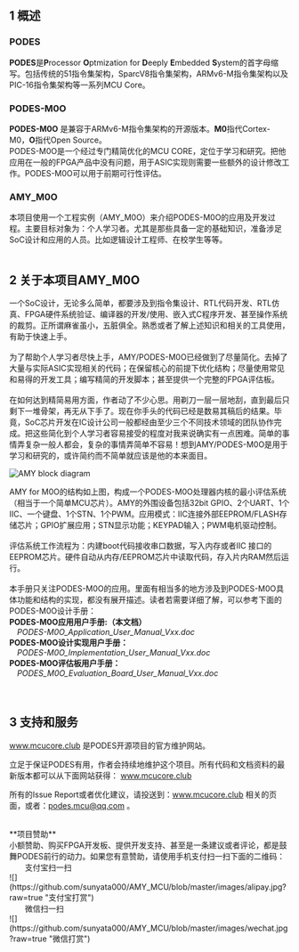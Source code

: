 ## 1	概述

### PODES
**PODES**是**P**rocessor **O**ptmization for **D**eeply **E**mbedded **S**ystem的首字母缩写。包括传统的51指令集架构，SparcV8指令集架构，ARMv6-M指令集架构以及PIC-16指令集架构等一系列MCU Core。<br>
### PODES-M0O
**PODES-M0O** 是兼容于ARMv6-M指令集架构的开源版本。**M0**指代Cortex-M0，**O**指代Open Source。<br>
PODES-M0O是一个经过专门精简优化的MCU CORE，定位于学习和研究。把他应用在一般的FPGA产品中没有问题，用于ASIC实现则需要一些额外的设计修改工作。PODES-M0O可以用于前期可行性评估。<br>
### AMY_M0O 
本项目使用一个工程实例（AMY_M0O）来介绍PODES-M0O的应用及开发过程。主要目标对象为：个人学习者。尤其是那些具备一定的基础知识，准备涉足SoC设计和应用的人员。比如逻辑设计工程师、在校学生等等。<br>
<br>
## 2	关于本项目AMY_M0O
一个SoC设计，无论多么简单，都要涉及到指令集设计、RTL代码开发、RTL仿真、FPGA硬件系统验证、编译器的开发/使用、嵌入式C程序开发、甚至操作系统的裁剪。正所谓麻雀虽小，五脏俱全。熟悉或者了解上述知识和相关的工具使用，有助于快速上手。
<br><br>
为了帮助个人学习者尽快上手，AMY/PODES-M0O已经做到了尽量简化。去掉了大量与实际ASIC实现相关的代码；在保留核心的前提下优化结构；尽量使用常见和易得的开发工具；编写精简的开发脚本；甚至提供一个完整的FPGA评估板。
<br><br>
在如何达到精简易用方面，作者动了不少心思。用剃刀一层一层地刮，直到最后只剩下一堆骨架，再无从下手了。现在你手头的代码已经是数易其稿后的结果。毕竟，SoC芯片开发在IC设计公司一般都经由至少三个不同技术领域的团队协作完成。把这些简化到个人学习者容易接受的程度对我来说确实有一点困难。简单的事情弄复杂一般人都会，复杂的事情弄简单不容易！想到AMY/PODES-M0O是用于学习和研究的，或许简约而不简单就应该是他的本来面目。
<br>

![](https://github.com/sunyata000/AMY_MCU/blob/master/images/AMY_diagram.png?raw=true "AMY block diagram") <br>

AMY for M0O的结构如上图，构成一个PODES-M0O处理器内核的最小评估系统（相当于一个简单MCU芯片）。AMY的外围设备包括32bit GPIO、2个UART、1个IIC、一个键盘、1个STN、1个PWM。应用模式：IIC连接外部EEPROM/FLASH存储芯片；GPIO扩展应用；STN显示功能；KEYPAD输入；PWM电机驱动控制。
<br><br>
评估系统工作流程为：内建boot代码接收串口数据，写入内存或者IIC 接口的EEPROM芯片。硬件自动从内存/EEPROM芯片中读取代码，存入片内RAM然后运行。
<br><br>
本手册只关注PODES-M0O的应用。里面有相当多的地方涉及到PODES-M0O具体功能和结构的实现，都没有展开描述。读者若需要详细了解，可以参考下面的PODES-M0O设计手册：<br>
**PODES-M0O应用用户手册:（本文档）**<br>
*&emsp;PODES-M0O_Application_User_Manual_Vxx.doc*<br>
**PODES-M0O设计实现用户手册：**<br>
*&emsp;PODES-M0O_Implementation_User_Manual_Vxx.doc*<br>
**PODES-M0O评估板用户手册：**<br>
*&emsp;PODES_M0O_Evaluation_Board_User_Manual_Vxx.doc*
<br>
<br>
<br>
## 3	支持和服务

www.mcucore.club 是PODES开源项目的官方维护网站。

立足于保证PODES有用，作者会持续地维护这个项目。所有代码和文档资料的最新版本都可以从下面网站获得：
www.mcucore.club

所有的Issue Report或者优化建议，请投送到：www.mcucore.club 相关的页面，或者：podes.mcu@qq.com 。

<br>
**项目赞助**<br>
小额赞助、购买FPGA开发板、提供开发支持、甚至是一条建议或者评论，都是鼓舞PODES前行的动力。如果您有意赞助，请使用手机支付扫一扫下面的二维码：<br>
&emsp;&emsp;支付宝扫一扫<br>   
![](https://github.com/sunyata000/AMY_MCU/blob/master/images/alipay.jpg?raw=true "支付宝打赏") <br>
&emsp;&emsp;微信扫一扫 <br>
![](https://github.com/sunyata000/AMY_MCU/blob/master/images/wechat.jpg?raw=true "微信打赏") <br>

<br><br>
<br> 
